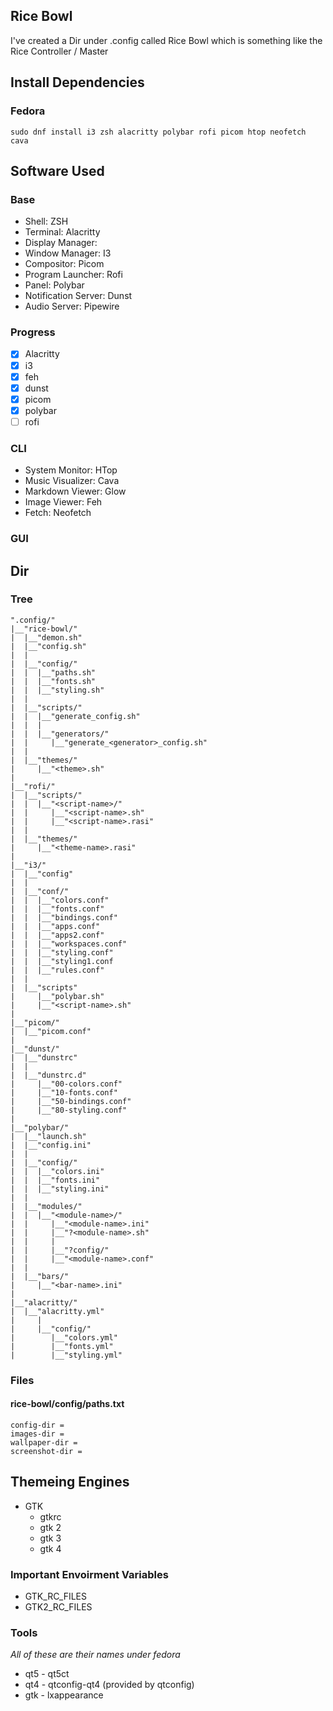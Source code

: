## Rice Bowl

I've created a Dir under .config called Rice Bowl which is something like the Rice Controller / Master

## Install Dependencies

### Fedora

```
sudo dnf install i3 zsh alacritty polybar rofi picom htop neofetch cava
```

## Software Used

### Base

- Shell: ZSH
- Terminal: Alacritty
- Display Manager:
- Window Manager: I3
- Compositor: Picom
- Program Launcher: Rofi
- Panel: Polybar
- Notification Server: Dunst
- Audio Server: Pipewire

### Progress

- [x] Alacritty
- [x] i3
- [x] feh
- [x] dunst
- [x] picom
- [x] polybar
- [ ] rofi

### CLI

- System Monitor: HTop
- Music Visualizer: Cava
- Markdown Viewer: Glow
- Image Viewer: Feh
- Fetch: Neofetch

### GUI

## Dir

### Tree

```
".config/"
|__"rice-bowl/"
|  |__"demon.sh"
|  |__"config.sh"
|  |
|  |__"config/"
|  |  |__"paths.sh"
|  |  |__"fonts.sh"
|  |  |__"styling.sh"
|  |
|  |__"scripts/"
|  |  |__"generate_config.sh"
|  |  |
|  |  |__"generators/"
|  |     |__"generate_<generator>_config.sh"
|  |
|  |__"themes/"
|     |__"<theme>.sh"
|
|__"rofi/"
|  |__"scripts/"
|  |  |__"<script-name>/"
|  |     |__"<script-name>.sh"
|  |     |__"<script-name>.rasi" 
|  |  
|  |__"themes/"
|     |__"<theme-name>.rasi"
|
|__"i3/"
|  |__"config"
|  |
|  |__"conf/"
|  |  |__"colors.conf"
|  |  |__"fonts.conf"
|  |  |__"bindings.conf"
|  |  |__"apps.conf"
|  |  |__"apps2.conf"
|  |  |__"workspaces.conf"
|  |  |__"styling.conf"
|  |  |__"styling1.conf
|  |  |__"rules.conf"
|  |
|  |__"scripts"
|     |__"polybar.sh"
|     |__"<script-name>.sh"
|
|__"picom/"
|  |__"picom.conf"
|
|__"dunst/"
|  |__"dunstrc"
|  |
|  |__"dunstrc.d"
|     |__"00-colors.conf"
|     |__"10-fonts.conf"
|     |__"50-bindings.conf"
|     |__"80-styling.conf"
|
|__"polybar/"
|  |__"launch.sh"
|  |__"config.ini"
|  |
|  |__"config/"
|  |  |__"colors.ini"
|  |  |__"fonts.ini"
|  |  |__"styling.ini"
|  |
|  |__"modules/"
|  |  |__"<module-name>/"
|  |     |__"<module-name>.ini"
|  |     |__"?<module-name>.sh"
|  |     |
|  |     |__"?config/"
|  |     |__"<module-name>.conf"
|  |
|  |__"bars/"
|     |__"<bar-name>.ini"
|  
|__"alacritty/"
|  |__"alacritty.yml"
|     |
|     |__"config/"
|        |__"colors.yml"
|        |__"fonts.yml"
|        |__"styling.yml"
```

### Files

#### rice-bowl/config/paths.txt

```
config-dir =
images-dir =
wallpaper-dir =
screenshot-dir =
```

## Themeing Engines
- GTK
   - gtkrc
   - gtk 2
   - gtk 3
   - gtk 4

### Important Envoirment Variables

- GTK_RC_FILES
- GTK2_RC_FILES

### Tools 
*All of these are their names under fedora*

- qt5 - qt5ct
- qt4 - qtconfig-qt4 (provided by qtconfig)
- gtk - lxappearance
